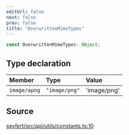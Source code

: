 ```yaml
---
editUrl: false
next: false
prev: false
title: "OverwrittenMimeTypes"
---
```


```ts
const OverwrittenMimeTypes: Object;
```

## Type declaration

| Member | Type | Value |
| :------ | :------ | :------ |
| `image/apng` | `"image/png"` | 'image/png' |

## Source

[seyfert/src/api/utils/constants.ts:10](https://github.com/potoland/potocuit/blob/fe122a1/src/api/utils/constants.ts#L10)
